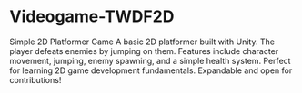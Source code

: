 # Videogame-TWDF2D
Simple 2D Platformer Game 
A basic 2D platformer built with Unity. The player defeats enemies by jumping on them. Features include character movement, jumping, enemy spawning, and a simple health system. Perfect for learning 2D game development fundamentals. Expandable and open for contributions!
